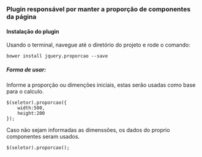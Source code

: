 <h3>Plugin responsável por manter a proporção de componentes da página</h3>

<h4>Instalação do plugin</h4>
<p>Usando o terminal, navegue até o diretório do projeto e rode o comando:</p>
<code>bower install jquery.proporcao --save</code>
<h5>Forma de usar:</h5>
<p>Informe a proporção ou dimenções iniciais, estas serão usadas como base para o calculo.</p>
<code>$(seletor).proporcao({
    width:500,
    height:200
});</code><br>
<p>Caso não sejam informadas as dimenssões, os dados do proprio componentes seram usados.</p>
<code>$(seletor).proporcao();</code>
